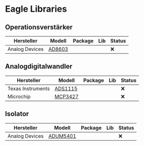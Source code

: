 # Eagle Libraries





## Operationsverstärker

| Hersteller        | Modell                                                                 | Package | Lib        | Status |
|-------------------|------------------------------------------------------------------------|---------|------------|--------|
| Analog Devices    | [AD8603](../../datasheets/AnalogDevices_AD8603_8607_8609.pdf)          |         |            | :x:    |

## Analogdigitalwandler

| Hersteller        | Modell                                                                 | Package | Lib        | Status |
|-------------------|------------------------------------------------------------------------|---------|------------|--------|
| Texas Instruments | [ADS1115](../../datasheets/TexasInstruments_ADS111x.pdf)               |         |            | :x:    |
| Microchip         | [MCP3427](../../datasheets/Microchip_MCP342x_22226a.pdf)               |         |            | :x:    |


## Isolator

| Hersteller        | Modell                                                                 | Package | Lib        | Status |
|-------------------|------------------------------------------------------------------------|---------|------------|--------|
| Analog Devices    | [ADUM5401](../../datasheets/AnalogDevices_ADUM5401_5402_5403_5404.pdf) |         |            | :x:    |